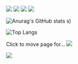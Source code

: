 <img src="https://img.shields.io/badge/react-20232a.svg?style=for-the-badge&logo=react&logoColor=61DAFB" />  <img src="https://img.shields.io/badge/HTML5-E34F26.svg?style=for-the-badge&logo=HTML5&logoColor=white" />  <img src="https://img.shields.io/badge/css3-1572B6?style=for-the-badge&logo=CSS3&logoColor=white" />  <img src="https://img.shields.io/badge/python-3776AB?style=for-the-badge&logo=Python&logoColor=white" />



![Anurag's GitHub stats](https://github-readme-stats.vercel.app/api?username=Evvvaaaaan&show_icons=true&theme=radical)
s)

![Top Langs](https://github-readme-stats.vercel.app/api/top-langs/?username=Evvvaaaaan&layout=compact)


Click to move page for...
<a href="https://www.instagram.com/thdwnstjs/"><img src="https://img.shields.io/badge/Instagram-E4405F?style=for-the-badge&logo=Instagram&logoColor=white"/></a>

<a href="https://kr.linkedin.com/in/%EC%A4%80%EC%84%A0-%EC%86%A1-02441b295?trk=public_profile_samename-profile"><img src="https://img.shields.io/badge/LinkedIn-0A66C2_?style=for-the-badge&logo=LinkedIn&logoColor=white"/></a>
